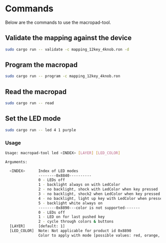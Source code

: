 # Commands

Below are the commands to use the macropad-tool.

## Validate the mapping against the device

```bash
sudo cargo run -- validate -c mapping_12key_4knob.ron -d
```

## Program the macropad

```bash
sudo cargo run -- program -c mapping_12key_4knob.ron
```

## Read the macropad

```bash
sudo cargo run -- read
```

## Set the LED mode

```bash
sudo cargo run -- led 4 1 purple
```

### Usage

```bash
Usage: macropad-tool led <INDEX> [LAYER] [LED_COLOR]

Arguments:

  <INDEX>      Index of LED modes
               --------0x8840----------
               0 - LEDs off
               1 - backlight always on with LedColor
               2 - no backlight, shock with LedColor when key pressed
               3 - no backlight, shock2 when LedColor when key pressed
               4 - no backlight, light up key with LedColor when pressed
               5 - backlight white always on
               --------0x8890---color is not supported-------
               0 - LEDs off
               1 - LED on for last pushed key
               2 - cycle through colors & buttons
  [LAYER]      [default: 1]
  [LED_COLOR]  Note: Not applicable for product id 0x8890
               Color to apply with mode [possible values: red, orange, yellow, green, cyan, blue, purple]
```
